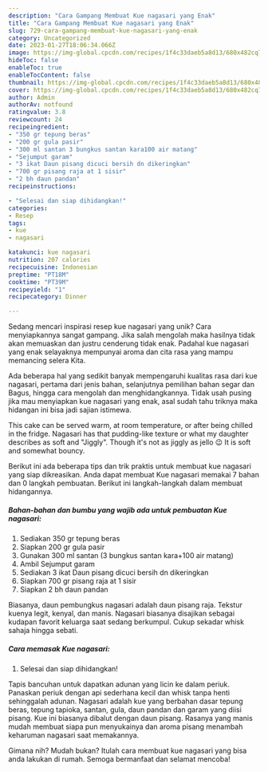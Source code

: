 ```yaml
---
description: "Cara Gampang Membuat Kue nagasari yang Enak"
title: "Cara Gampang Membuat Kue nagasari yang Enak"
slug: 729-cara-gampang-membuat-kue-nagasari-yang-enak
category: Uncategorized
date: 2023-01-27T18:06:34.066Z
image: https://img-global.cpcdn.com/recipes/1f4c33daeb5a8d13/680x482cq70/kue-nagasari-foto-resep-utama.jpg
hideToc: false
enableToc: true
enableTocContent: false
thumbnail: https://img-global.cpcdn.com/recipes/1f4c33daeb5a8d13/680x482cq70/kue-nagasari-foto-resep-utama.jpg
cover: https://img-global.cpcdn.com/recipes/1f4c33daeb5a8d13/680x482cq70/kue-nagasari-foto-resep-utama.jpg
author: Admin
authorAv: notfound
ratingvalue: 3.8
reviewcount: 24
recipeingredient:
- "350 gr tepung beras"
- "200 gr gula pasir"
- "300 ml santan 3 bungkus santan kara100 air matang"
- "Sejumput garam"
- "3 ikat Daun pisang dicuci bersih dn dikeringkan"
- "700 gr pisang raja at 1 sisir"
- "2 bh daun pandan"
recipeinstructions:

- "Selesai dan siap dihidangkan!"
categories:
- Resep
tags:
- kue
- nagasari

katakunci: kue nagasari 
nutrition: 207 calories
recipecuisine: Indonesian
preptime: "PT18M"
cooktime: "PT39M"
recipeyield: "1"
recipecategory: Dinner

---
```





Sedang mencari inspirasi resep kue nagasari yang unik? Cara menyiapkannya sangat gampang. Jika salah mengolah maka hasilnya tidak akan memuaskan dan justru cenderung tidak enak. Padahal kue nagasari yang enak selayaknya mempunyai aroma dan cita rasa yang mampu memancing selera Kita.





Ada beberapa hal yang sedikit banyak mempengaruhi kualitas rasa dari kue nagasari, pertama dari jenis bahan, selanjutnya pemilihan bahan segar dan Bagus, hingga cara mengolah dan menghidangkannya. Tidak usah pusing jika mau menyiapkan kue nagasari yang enak,      asal sudah tahu triknya maka hidangan ini bisa jadi sajian istimewa.














This cake can be served warm, at room temperature, or after being chilled in the fridge. Nagasari has that pudding-like texture or what my daughter describes as soft and &#34;Jiggly&#34;. Though it&#39;s not as jiggly as jello 😉 It is soft and somewhat bouncy.






Berikut ini ada beberapa tips dan trik praktis untuk membuat kue nagasari yang siap dikreasikan. Anda dapat membuat Kue nagasari memakai 7 bahan dan 0 langkah pembuatan. Berikut ini langkah-langkah dalam membuat hidangannya.

<!--inarticleads1-->

##### Bahan-bahan dan bumbu yang wajib ada untuk pembuatan Kue nagasari:

1. Sediakan 350 gr tepung beras
1. Siapkan 200 gr gula pasir
1. Gunakan 300 ml santan (3 bungkus santan kara+100 air matang)
1. Ambil Sejumput garam
1. Sediakan 3 ikat Daun pisang dicuci bersih dn dikeringkan
1. Siapkan 700 gr pisang raja at 1 sisir
1. Siapkan 2 bh daun pandan


Biasanya, daun pembungkus nagasari adalah daun pisang raja. Tekstur kuenya legit, kenyal, dan manis. Nagasari biasanya disajikan sebagai kudapan favorit keluarga saat sedang berkumpul. Cukup sekadar whisk sahaja hingga sebati. 

<!--inarticleads2-->

##### Cara memasak Kue nagasari:


1. Selesai dan siap dihidangkan!

Tapis bancuhan untuk dapatkan adunan yang licin ke dalam periuk. Panaskan periuk dengan api sederhana kecil dan whisk tanpa henti sehinggalah adunan. Nagasari adalah kue yang berbahan dasar tepung beras, tepung tapioka, santan, gula, daun pandan dan garam yang diisi pisang. Kue ini biasanya dibalut dengan daun pisang. Rasanya yang manis mudah membuat siapa pun menyukainya dan aroma pisang menambah keharuman nagasari saat memakannya. 

Gimana nih? Mudah bukan? Itulah cara membuat kue nagasari yang bisa anda lakukan di rumah. Semoga bermanfaat dan selamat mencoba!
